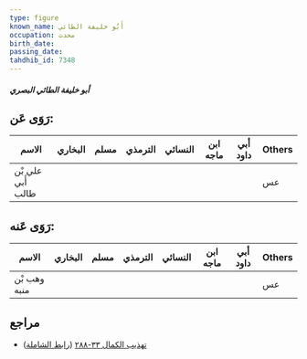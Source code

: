 ```yaml
---
type: figure
known_name: أَبُو خليفة الطائي
occupation: محدث
birth_date:
passing_date:
tahdhib_id: 7348
---
```

##### أبو خليفة الطائي البصري

## رَوَى عَن:
| الاسم             | البخاري | مسلم | الترمذي | النسائي | ابن ماجه | أبي داود | Others |
| ----------------- | ------- | ---- | ------- | ------- | -------- | -------- | ------ |
| علي بْن أَبي طالب |         |      |         |         |          |          | عس     |
## رَوَى عَنه:
| الاسم        | البخاري | مسلم | الترمذي | النسائي | ابن ماجه | أبي داود | Others |
| ------------ | ------- | ---- | ------- | ------- | -------- | -------- | ------ |
| وهب بْن منبه |         |      |         |         |          |          | عس     |
## مراجع
- [تهذيب الكمال ٣٣-٢٨٨](obsidian://open?vault=Tahdhib-al-Kamal&file=Figures/٧٣٤٨-أبو%20خليفة%20الطائي%20البصري) ([رابط الشاملة](https://shamela.ws/book/3722/17959))